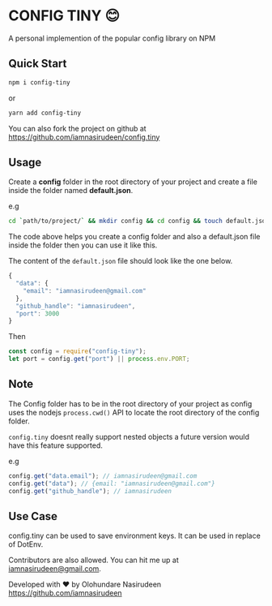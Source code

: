 # CONFIG TINY :blush:

A personal implemention of the popular config library on NPM

## Quick Start

```bash
npm i config-tiny
```

or

```bash
yarn add config-tiny
```

You can also fork the project on github at https://github.com/iamnasirudeen/config.tiny

## Usage

Create a **config** folder in the root directory of your project and create a file inside the folder named **default.json**.

e.g

```bash
cd `path/to/project/` && mkdir config && cd config && touch default.json
```

The code above helps you create a config folder and also a default.json file inside the folder then you can use it like this.

The content of the `default.json` file should look like the one below.

```js
{
  "data": {
    "email": "iamnasirudeen@gmail.com"
  },
  "github_handle": "iamnasirudeen",
  "port": 3000
}

```

Then

```js
const config = require("config-tiny");
let port = config.get("port") || process.env.PORT;
```

## Note

The Config folder has to be in the root directory of your project as config uses the nodejs `process.cwd()` API to locate the root directory of the config folder.

`config.tiny` doesnt really support nested objects a future version would have this feature supported.

e.g

```js
config.get("data.email"); // iamnasirudeen@gmail.com
config.get("data"); // {email: "iamnasirudeen@gmail.com"}
config.get("github_handle"); // iamnasirudeen
```

## Use Case

config.tiny can be used to save environment keys. It can be used in replace of DotEnv.

Contributors are also allowed. You can hit me up at iamnasirudeen@gmail.com.

Developed with :heart: by Olohundare Nasirudeen <https://github.com/iamnasirudeen>
